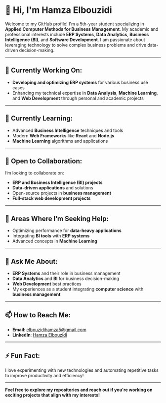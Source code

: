 # 👋 Hi, I'm Hamza Elbouzidi

Welcome to my GitHub profile! I'm a 5th-year student specializing in **Applied Computer Methods for Business Management**. My academic and professional interests include **ERP Systems**, **Data Analytics**, **Business Intelligence (BI)**, and **Software Development**. I am passionate about leveraging technology to solve complex business problems and drive data-driven decision-making.

---

## 🔭 Currently Working On:
- **Developing and optimizing ERP systems** for various business use cases
- Enhancing my technical expertise in **Data Analysis**, **Machine Learning**, and **Web Development** through personal and academic projects

---

## 🌱 Currently Learning:
- Advanced **Business Intelligence** techniques and tools
- Modern **Web Frameworks** like **React** and **Node.js**
- **Machine Learning** algorithms and applications

---

## 👯 Open to Collaboration:
I’m looking to collaborate on:
- **ERP and Business Intelligence (BI) projects**
- **Data-driven applications** and solutions
- Open-source projects in **business management**
- **Full-stack web development projects**

---

## 🤔 Areas Where I’m Seeking Help:
- Optimizing performance for **data-heavy applications**
- Integrating **BI tools** with **ERP systems**
- Advanced concepts in **Machine Learning**

---

## 💬 Ask Me About:
- **ERP Systems** and their role in business management
- **Data Analytics** and **BI** for business decision-making
- **Web Development** best practices
- My experiences as a student integrating **computer science** with **business management**

---

## 📫 How to Reach Me:
- **Email**: [elbouzidihamza5@gmail.com](mailto:elbouzidihamza5@gmail.com)
- **LinkedIn**: [Hamza Elbouzidi](https://www.linkedin.com/in/elbouzidi-h-3837a8130/)

---

## ⚡ Fun Fact:
I love experimenting with new technologies and automating repetitive tasks to improve productivity and efficiency!

---

**Feel free to explore my repositories and reach out if you're working on exciting projects that align with my interests!**
